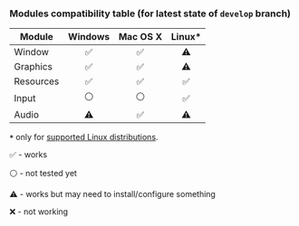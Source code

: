 ### Modules compatibility table (for latest state of `develop` branch)

|   Module  |       Windows      |       Mac OS X     |        Linux*      |
|-----------|:------------------:|:------------------:|:------------------:|
| Window    | :white_check_mark: | :white_check_mark: |      :warning:     |
| Graphics  | :white_check_mark: | :white_check_mark: |      :warning:     |
| Resources | :white_check_mark: | :white_check_mark: | :white_check_mark: |
| Input     |   :white_circle:   |   :white_circle:   | :white_check_mark: |
| Audio     |      :warning:     | :white_check_mark: |      :warning:     |

 **`*`** only for [supported Linux distributions](https://github.com/dotnet/core/blob/master/release-notes/2.0/2.0-supported-os.md).
 
 :white_check_mark: - works
 
 :white_circle: - not tested yet
 
 :warning: - works but may need to install/configure something
 
 :x: - not working
